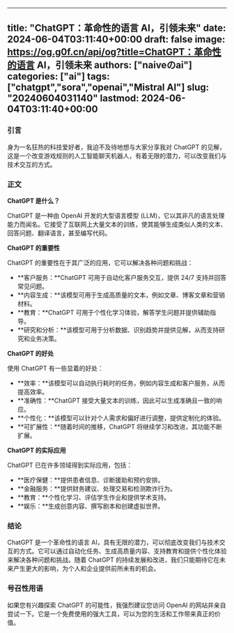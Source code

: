 
---
title: "ChatGPT：革命性的语言 AI，引领未来"
date: 2024-06-04T03:11:40+00:00
draft: false
image: https://og.g0f.cn/api/og?title=ChatGPT：革命性的语言 AI，引领未来
authors: ["naiveのai"]
categories: ["ai"]
tags: ["chatgpt","sora","openai","Mistral AI"]
slug: "20240604031140"
lastmod: 2024-06-04T03:11:40+00:00
---
### 引言

身为一名狂热的科技爱好者，我迫不及待地想与大家分享我对 ChatGPT 的见解，这是一个改变游戏规则的人工智能聊天机器人，有着无限的潜力，可以改变我们与技术交互的方式。

### 正文

**ChatGPT 是什么？**

ChatGPT 是一种由 OpenAI 开发的大型语言模型 (LLM)，它以其非凡的语言处理能力而闻名。它接受了互联网上大量文本的训练，使其能够生成类似人类的文本、回答问题、翻译语言，甚至编写代码。

**ChatGPT 的重要性**

ChatGPT 的重要性在于其广泛的应用，它可以解决各种问题和挑战：

- **客户服务：**ChatGPT 可用于自动化客户服务交互，提供 24/7 支持并回答常见问题。
- **内容生成：**该模型可用于生成高质量的文本，例如文章、博客文章和营销材料。
- **教育：**ChatGPT 可用于个性化学习体验，解答学生问题并提供辅助指导。
- **研究和分析：**该模型可用于分析数据、识别趋势并提供见解，从而支持研究和业务决策。

**ChatGPT 的好处**

使用 ChatGPT 有一些显着的好处：

- **效率：**该模型可以自动执行耗时的任务，例如内容生成和客户服务，从而提高效率。
- **准确性：**ChatGPT 接受大量文本的训练，因此可以生成准确且一致的响应。
- **个性化：**该模型可以针对个人需求和偏好进行调整，提供定制化的体验。
- **可扩展性：**随着时间的推移，ChatGPT 将继续学习和改进，其功能不断扩展。

**ChatGPT 的实际应用**

ChatGPT 已在许多领域得到实际应用，包括：

- **医疗保健：**提供患者信息、诊断援助和预约安排。
- **金融服务：**提供财务建议、处理交易和检测欺诈行为。
- **教育：**个性化学习、评估学生作业和提供学术支持。
- **娱乐：**生成创意内容、撰写剧本和创建虚拟世界。

### 结论

ChatGPT 是一个革命性的语言 AI，具有无限的潜力，可以彻底改变我们与技术交互的方式。它可以通过自动化任务、生成高质量内容、支持教育和提供个性化体验来解决各种问题和挑战。随着 ChatGPT 的持续发展和改进，我们只能期待它在未来产生更大的影响，为个人和企业提供前所未有的机会。

### 号召性用语

如果您有兴趣探索 ChatGPT 的可能性，我强烈建议您访问 OpenAI 的网站并亲自尝试一下。它是一个免费使用的强大工具，可以为您的生活和工作带来真正的价值。